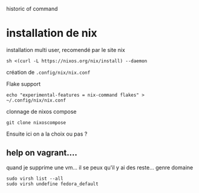 historic of command

# installation de nix
installation multi user, recomendé par le site nix
```
sh <(curl -L https://nixos.org/nix/install) --daemon
```

création de `.config/nix/nix.conf`

Flake support
```
echo "experimental-features = nix-command flakes" > ~/.config/nix/nix.conf
```

clonnage de nixos compose
```
git clone nixoscompose
```
Ensuite ici on a la choix ou pas ? 



## help on vagrant....
quand je supprime une vm...
il se peux qu'il y ai des reste... genre domaine

```
sudo virsh list --all
sudo virsh undefine fedora_default
```